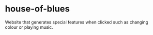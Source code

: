 # house-of-blues
Website that generates special features when clicked such as changing colour or playing music.
